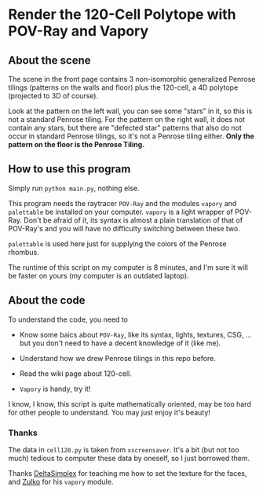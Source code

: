 # Render the 120-Cell Polytope with POV-Ray and Vapory


## About the scene

The scene in the front page contains 3 non-isomorphic generalized Penrose tilings (patterns on the walls and floor) plus the 120-cell, a 4D polytope (projected to 3D of course).

Look at the pattern on the left wall, you can see some "stars" in it, so this is not a standard Penrose tiling. For the pattern on the right wall, it does not contain any stars, but there are "defected star" patterns that also do not occur in standard Penrose tilings, so it's not a Penrose tiling either. **Only the pattern on the floor is the Penrose Tiling.**

## How to use this program

Simply run `python main.py`, nothing else.

This program needs the raytracer `POV-Ray` and the modules `vapory` and `palettable` be installed on your computer. `vapory` is a light wrapper of POV-Ray. Don't be afraid of it, its syntax is almost a plain translation of that of POV-Ray's and you will have no difficulty switching between these two.

`palettable` is used here just for supplying the colors of the Penrose rhombus.

The runtime of this script on my computer is 8 minutes, and I'm sure it will be faster on yours (my computer is an outdated laptop).

## About the code

To understand the code, you need to

+ Know some baics about `POV-Ray`, like its syntax, lights, textures, CSG, ... but you don't need to have a decent knowledge of it (like me).

+ Understand how we drew Penrose tilings in this repo before.

+ Read the wiki page about 120-cell.

+ `Vapory` is handy, try it! 

I know, I know, this script is quite mathematically oriented, may be too hard for other people to understand. You may just enjoy it's beauty!


### Thanks

The data in `cell120.py` is taken from `xscreensaver`. It's a bit (but not too much) tedious to computer these data by oneself, so I just borrowed them. 

Thanks [DeltaSimplex](https://www.youtube.com/user/DeltaSimplex) for teaching me how to set the texture for the faces, and [Zulko](https://github.com/Zulko) for his 
`vapory` module.

